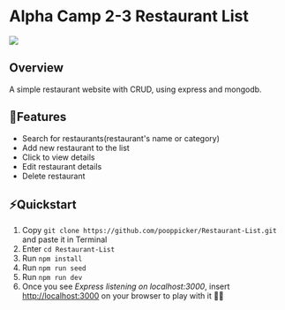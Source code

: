 # Alpha Camp 2-3 Restaurant List
![](https://i.ibb.co/qFLtgh1/localhost-3000-1.png)

## Overview
A simple restaurant website with CRUD, using express and mongodb.

## 🌻Features
* Search for restaurants(restaurant's name or category)
* Add new restaurant to the list
* Click to view details
* Edit restaurant details
* Delete restaurant

## ⚡️Quickstart
1. Copy `git clone https://github.com/pooppicker/Restaurant-List.git` and paste it in Terminal
2. Enter `cd Restaurant-List`
3. Run `npm install`
4. Run `npm run seed`
5. Run `npm run dev`
6. Once you see *Express listening on localhost:3000*, insert <a href="http://localhost:3000">http://localhost:3000</a> on your browser to play with it 👍🏻

##
